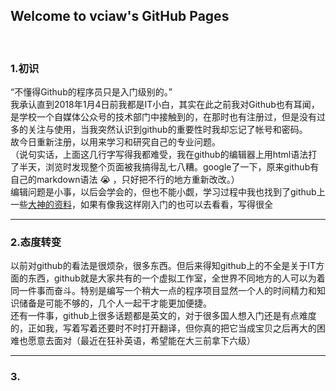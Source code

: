 ## Welcome to vciaw's GitHub Pages
 

### 1.初识
“不懂得Github的程序员只是入门级别的。”<br>
我承认直到2018年1月4日前我都是IT小白，其实在此之前我对Github也有耳闻，是学校一个自媒体公众号的技术部门中接触到的，在那时也有注册过，但是没有过多的关注与使用，当我突然认识到github的重要性时我却忘记了帐号和密码。<br>
故今日重新注册，以用来学习和研究自己的专业问题。<br>
（说句实话，上面这几行字写得我都难受，我在github的编辑器上用html语法打了半天，浏览时发现整个页面被我搞得乱七八糟。google了一下，原来github有自己的markdown语法 :sob: ，只好把不行的地方重新改改。）<br>
编辑问题是小事，以后会学会的，但也不能小觑，学习过程中我也找到了github上一些[大神的资料](https://github.com/guodongxiaren/README/blob/master/README.md)，如果有像我这样刚入门的也可以去看看，写得很全<br>
* * *
### 2.态度转变
以前对github的看法是很烦杂，很多东西。但后来得知github上的不全是关于IT方面的东西，github就是大家共有的一个虚拟工作室，全世界不同地方的人可以为着同一件事而奋斗。特别是编写一个稍大一点的程序项目显然一个人的时间精力和知识储备是可能不够的，几个人一起干才能更加便捷。<br>
还有一件事，github上很多话题都是英文的，对于很多国人想入门还是有点难度的，正如我，写着写着还要时不时打开翻译，但你真的把它当成宝贝之后再大的困难也愿意去面对（最近在狂补英语，希望能在大三前拿下六级）<br>
* * *
### 3.

